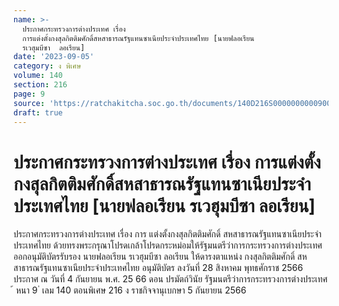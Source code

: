 ```yaml
---
name: >-
  ประกาศกระทรวงการต่างประเทศ เรื่อง
  การแต่งตั้งกงสุลกิตติมศักดิ์สหสาธารณรัฐแทนซาเนียประจำประเทศไทย [นายฟลอเรียน 
  รเวฮุมบีซา  ลอเรียน]
date: '2023-09-05'
category: ง พิเศษ
volume: 140
section: 216
page: 9
source: 'https://ratchakitcha.soc.go.th/documents/140D216S0000000000900.pdf'
draft: true
---
```


# ประกาศกระทรวงการต่างประเทศ เรื่อง การแต่งตั้งกงสุลกิตติมศักดิ์สหสาธารณรัฐแทนซาเนียประจำประเทศไทย [นายฟลอเรียน  รเวฮุมบีซา  ลอเรียน]

ประกาศกระทรวงการต่างประเทศ เรื่อง การ แต่งตั้งกงสุลกิตติมศักดิ์ สหสาธารณรัฐแทนซาเนียประจำประเทศไทย ด้วยทรงพระกรุณาโปรดเกล้าโปรดกระหม่อมให้รัฐมนตรีว่าการกระทรวงการต่างประเทศ ออกอนุมัติบัตรรับรอง นายฟลอเรียน รเวฮุมบีซา ลอเรียน ให้ดารงตาแหน่ง กงสุลกิตติมศักดิ์ สหสาธารณรัฐแทนซาเนียประจำประเทศไทย อนุมัติบัตร ลงวันที่ 28 สิงหาคม พุทธศักราช 2566 ประกาศ ณ วันที่ 4 กันยายน พ.ศ. 25 66 ดอน ปรมัตถ์วินัย รัฐมนตรีว่าการกระทรวงการต่างประเทศ ้ หนา 9 ่ เลม 140 ตอนพิเศษ 216 ง ราชกิจจานุเบกษา 5 กันยายน 2566
